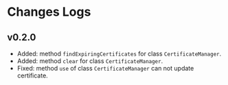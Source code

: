 # Changes Logs

## v0.2.0

- Added: method `findExpiringCertificates` for class `CertificateManager`.
- Added: method `clear` for class `CertificateManager`.
- Fixed: method `use` of class `CertificateManager` can not update certificate.
